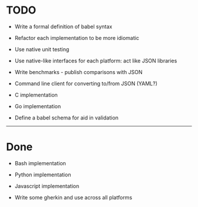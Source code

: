 # TODO

* Write a formal definition of babel syntax

* Refactor each implementation to be more idiomatic

* Use native unit testing

* Use native-like interfaces for each platform: act like JSON libraries

* Write benchmarks - publish comparisons with JSON

* Command line client for converting to/from JSON (YAML?)

* C implementation

* Go implementation

* Define a babel schema for aid in validation

---

# Done

* Bash implementation

* Python implementation

* Javascript implementation

* Write some gherkin and use across all platforms

